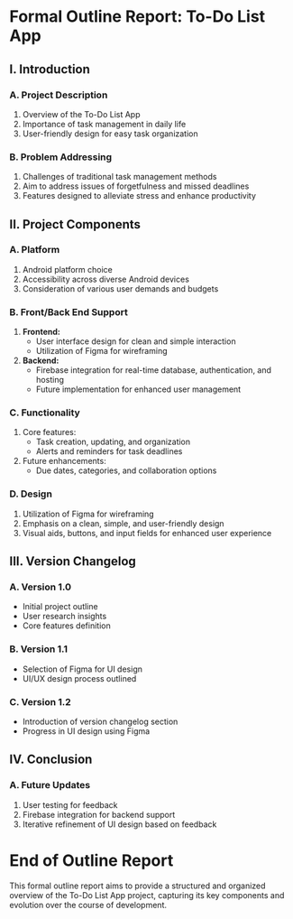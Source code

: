 # Formal Outline Report: To-Do List App

## I. Introduction

### A. Project Description
   1. Overview of the To-Do List App
   2. Importance of task management in daily life
   3. User-friendly design for easy task organization

### B. Problem Addressing
   1. Challenges of traditional task management methods
   2. Aim to address issues of forgetfulness and missed deadlines
   3. Features designed to alleviate stress and enhance productivity

## II. Project Components

### A. Platform
   1. Android platform choice
   2. Accessibility across diverse Android devices
   3. Consideration of various user demands and budgets

### B. Front/Back End Support
   1. **Frontend:**
      - User interface design for clean and simple interaction
      - Utilization of Figma for wireframing
   2. **Backend:**
      - Firebase integration for real-time database, authentication, and hosting
      - Future implementation for enhanced user management

### C. Functionality
   1. Core features:
      - Task creation, updating, and organization
      - Alerts and reminders for task deadlines
   2. Future enhancements:
      - Due dates, categories, and collaboration options

### D. Design
   1. Utilization of Figma for wireframing
   2. Emphasis on a clean, simple, and user-friendly design
   3. Visual aids, buttons, and input fields for enhanced user experience

## III. Version Changelog

### A. Version 1.0
   - Initial project outline
   - User research insights
   - Core features definition

### B. Version 1.1 
   - Selection of Figma for UI design
   - UI/UX design process outlined

### C. Version 1.2
   - Introduction of version changelog section
   - Progress in UI design using Figma

## IV. Conclusion

### A. Future Updates
   1. User testing for feedback
   2. Firebase integration for backend support
   3. Iterative refinement of UI design based on feedback

# End of Outline Report

This formal outline report aims to provide a structured and organized overview of the To-Do List App project, capturing its key components and evolution over the course of development.
